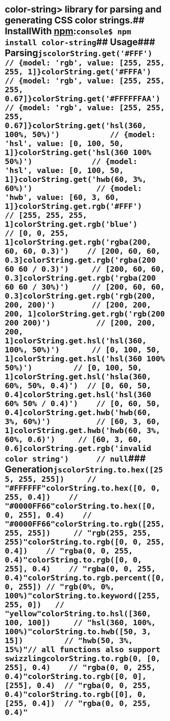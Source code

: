 # color-string> library for parsing and generating CSS color strings.## InstallWith [npm](http://npmjs.org/):```console$ npm install color-string```## Usage### Parsing```jscolorString.get('#FFF')                          // {model: 'rgb', value: [255, 255, 255, 1]}colorString.get('#FFFA')                         // {model: 'rgb', value: [255, 255, 255, 0.67]}colorString.get('#FFFFFFAA')                     // {model: 'rgb', value: [255, 255, 255, 0.67]}colorString.get('hsl(360, 100%, 50%)')           // {model: 'hsl', value: [0, 100, 50, 1]}colorString.get('hsl(360 100% 50%)')             // {model: 'hsl', value: [0, 100, 50, 1]}colorString.get('hwb(60, 3%, 60%)')              // {model: 'hwb', value: [60, 3, 60, 1]}colorString.get.rgb('#FFF')                      // [255, 255, 255, 1]colorString.get.rgb('blue')                      // [0, 0, 255, 1]colorString.get.rgb('rgba(200, 60, 60, 0.3)')    // [200, 60, 60, 0.3]colorString.get.rgb('rgba(200 60 60 / 0.3)')     // [200, 60, 60, 0.3]colorString.get.rgb('rgba(200 60 60 / 30%)')     // [200, 60, 60, 0.3]colorString.get.rgb('rgb(200, 200, 200)')        // [200, 200, 200, 1]colorString.get.rgb('rgb(200 200 200)')          // [200, 200, 200, 1]colorString.get.hsl('hsl(360, 100%, 50%)')       // [0, 100, 50, 1]colorString.get.hsl('hsl(360 100% 50%)')         // [0, 100, 50, 1]colorString.get.hsl('hsla(360, 60%, 50%, 0.4)')  // [0, 60, 50, 0.4]colorString.get.hsl('hsl(360 60% 50% / 0.4)')    // [0, 60, 50, 0.4]colorString.get.hwb('hwb(60, 3%, 60%)')          // [60, 3, 60, 1]colorString.get.hwb('hwb(60, 3%, 60%, 0.6)')     // [60, 3, 60, 0.6]colorString.get.rgb('invalid color string')      // null```### Generation```jscolorString.to.hex([255, 255, 255])     // "#FFFFFF"colorString.to.hex([0, 0, 255, 0.4])    // "#0000FF66"colorString.to.hex([0, 0, 255], 0.4)    // "#0000FF66"colorString.to.rgb([255, 255, 255])     // "rgb(255, 255, 255)"colorString.to.rgb([0, 0, 255, 0.4])    // "rgba(0, 0, 255, 0.4)"colorString.to.rgb([0, 0, 255], 0.4)    // "rgba(0, 0, 255, 0.4)"colorString.to.rgb.percent([0, 0, 255]) // "rgb(0%, 0%, 100%)"colorString.to.keyword([255, 255, 0])   // "yellow"colorString.to.hsl([360, 100, 100])     // "hsl(360, 100%, 100%)"colorString.to.hwb([50, 3, 15])         // "hwb(50, 3%, 15%)"// all functions also support swizzlingcolorString.to.rgb(0, [0, 255], 0.4)    // "rgba(0, 0, 255, 0.4)"colorString.to.rgb([0, 0], [255], 0.4)  // "rgba(0, 0, 255, 0.4)"colorString.to.rgb([0], 0, [255, 0.4])  // "rgba(0, 0, 255, 0.4)"```

